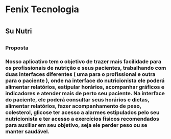 <h1> Fenix Tecnologia <h1> 
<h2> Su Nutri <h2>

<h3> Proposta <h3>
   Nosso aplicativo tem o objetivo de trazer mais facilidade para os profissionais de nutrição e seus pacientes, 
   trabalhando com duas interfaces diferentes ( uma para o profissional e outra para o paciente ), onde na interface 
   do nutricionista ele poderá alimentar relatórios, estipular horários, acompanhar gráficos e indicadores e atender 
   mais de perto seu paciente.
   Na interface do paciente, ele poderá consultar seus horários e dietas, alimentar relatórios, fazer acompanhamento de
   peso, colesterol, glicose ter acesso a alarmes estipulados pelo seu nutricionista e ter acesso a exercícios físicos recomendados
   para auxiliar em seu objetivo, seja ele perder peso ou se manter saudável.

